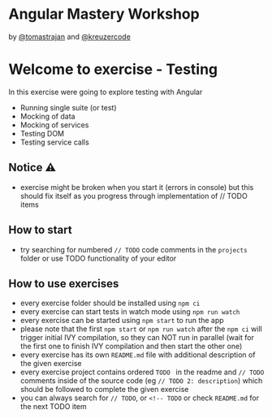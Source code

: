 # Angular Mastery Workshop

by [@tomastrajan](https://twitter.com/tomastrajan) and [@kreuzercode](https://twitter.com/kreuzercode)

# Welcome to exercise - Testing

In this exercise were going to explore testing with Angular

- Running single suite (or test)
- Mocking of data
- Mocking of services
- Testing DOM
- Testing service calls


## Notice ⚠️

- exercise might be broken when you start it (errors in console) but this should fix itself as you progress through implementation of // TODO items


## How to start

- try searching for numbered `// TODO` code comments in the `projects` folder or use TODO functionality of your editor 


## How to use exercises

- every exercise folder should be installed using `npm ci`
- every exercise can start tests in watch mode using `npm run watch`
- every exercise can be started using `npm start` to run the app
- please note that the first `npm start` or `npm run watch` after the `npm ci` will trigger initial IVY compilation, so they can NOT run in parallel (wait for the first one to finish IVY compilation and then start the other one)
- every exercise has its own `README.md` file with additional description of the given exercise
- every exercise project contains ordered `TODO ` in the readme and `// TODO` comments inside of the source code (eg `// TODO 2: description`) which should be followed to complete the given exercise
- you can always search for `// TODO`, or `<!-- TODO` or check `README.md` for the next TODO item
